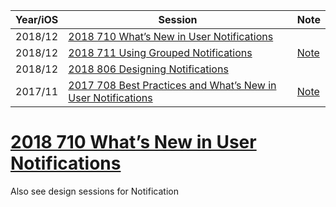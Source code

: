 


Year/iOS|Session|Note
---|---|---
2018/12|[2018 710 What’s New in User Notifications](https://developer.apple.com/videos/play/wwdc2018/710)
2018/12|[2018 711 Using Grouped Notifications](https://developer.apple.com/videos/play/wwdc2018/711) |[Note](2018-711-using-grouped-notifications.md)
2018/12|[2018 806 Designing Notifications](https://developer.apple.com/videos/play/wwdc2018/806)
2017/11|[2017 708 Best Practices and What’s New in User Notifications](https://developer.apple.com/videos/play/wwdc2017/708/)|[Note](2017-708-best-practices-and-whats-new-in-user-notifications.md)


# [2018 710 What’s New in User Notifications](https://developer.apple.com/videos/play/wwdc2018/710)


Also see design sessions for Notification 


